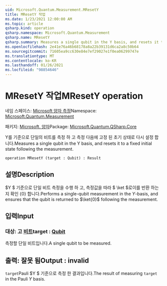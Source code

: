 ```yaml
---
uid: Microsoft.Quantum.Measurement.MResetY
title: MResetY 작업
ms.date: 1/23/2021 12:00:00 AM
ms.topic: article
qsharp.kind: operation
qsharp.namespace: Microsoft.Quantum.Measurement
qsharp.name: MResetY
qsharp.summary: Measures a single qubit in the Y basis, and resets it to a fixed initial state following the measurement.
ms.openlocfilehash: 2e41e76a46b68178a8a22b39131d6ca2a8c50b64
ms.sourcegitcommit: 71605ea9cc630e84e7ef29027e1f0ea06299747e
ms.translationtype: MT
ms.contentlocale: ko-KR
ms.lasthandoff: 01/26/2021
ms.locfileid: "98854646"
---
```

# <a name="mresety-operation"></a><span data-ttu-id="29b04-102">MResetY 작업</span><span class="sxs-lookup"><span data-stu-id="29b04-102">MResetY operation</span></span>

<span data-ttu-id="29b04-103">네임 스페이스: [Microsoft 양자 측정](xref:Microsoft.Quantum.Measurement)</span><span class="sxs-lookup"><span data-stu-id="29b04-103">Namespace: [Microsoft.Quantum.Measurement](xref:Microsoft.Quantum.Measurement)</span></span>

<span data-ttu-id="29b04-104">패키지: [Microsoft. 양자](https://nuget.org/packages/Microsoft.Quantum.QSharp.Core)</span><span class="sxs-lookup"><span data-stu-id="29b04-104">Package: [Microsoft.Quantum.QSharp.Core](https://nuget.org/packages/Microsoft.Quantum.QSharp.Core)</span></span>


<span data-ttu-id="29b04-105">Y를 기준으로 단일의 비트를 측정 하 고 측정 다음에 고정 된 초기 상태로 다시 설정 합니다.</span><span class="sxs-lookup"><span data-stu-id="29b04-105">Measures a single qubit in the Y basis, and resets it to a fixed initial state following the measurement.</span></span>

```qsharp
operation MResetY (target : Qubit) : Result
```


## <a name="description"></a><span data-ttu-id="29b04-106">설명</span><span class="sxs-lookup"><span data-stu-id="29b04-106">Description</span></span>

<span data-ttu-id="29b04-107">$Y $ 기준으로 단일 비트 측정을 수행 하 고, 측정값을 따라 $ \ket $로이를 반환 하는지 확인 {0} 합니다.</span><span class="sxs-lookup"><span data-stu-id="29b04-107">Performs a single-qubit measurement in the $Y$-basis, and ensures that the qubit is returned to $\ket{0}$ following the measurement.</span></span>

## <a name="input"></a><span data-ttu-id="29b04-108">입력</span><span class="sxs-lookup"><span data-stu-id="29b04-108">Input</span></span>

### <a name="target--qubit"></a><span data-ttu-id="29b04-109">대상: 고 [비트](xref:microsoft.quantum.lang-ref.qubit)</span><span class="sxs-lookup"><span data-stu-id="29b04-109">target : [Qubit](xref:microsoft.quantum.lang-ref.qubit)</span></span>

<span data-ttu-id="29b04-110">측정할 단일 비트입니다.</span><span class="sxs-lookup"><span data-stu-id="29b04-110">A single qubit to be measured.</span></span>



## <a name="output--__invalidresult__"></a><span data-ttu-id="29b04-111">출력: __잘못 <Result> 됨__</span><span class="sxs-lookup"><span data-stu-id="29b04-111">Output : __invalid<Result>__</span></span>

<span data-ttu-id="29b04-112">`target`Pauli $Y $ 기준으로 측정 한 결과입니다.</span><span class="sxs-lookup"><span data-stu-id="29b04-112">The result of measuring `target` in the Pauli $Y$ basis.</span></span>